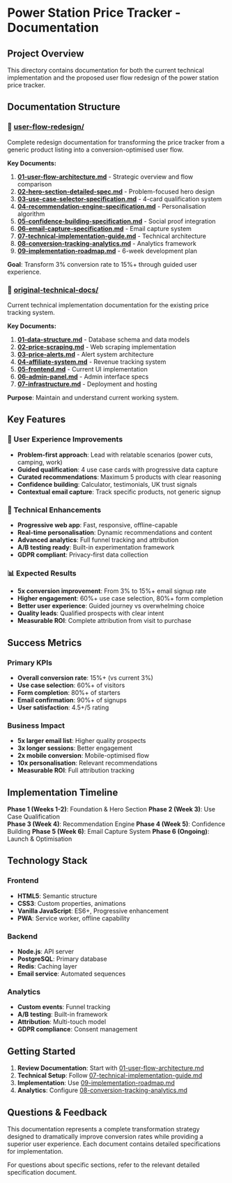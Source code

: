 # Power Station Price Tracker - Documentation

## Project Overview

This directory contains documentation for both the current technical implementation and the proposed user flow redesign of the power station price tracker.

## Documentation Structure

### 📁 [user-flow-redesign/](user-flow-redesign/)
Complete redesign documentation for transforming the price tracker from a generic product listing into a conversion-optimised user flow.

**Key Documents:**
1. **[01-user-flow-architecture.md](user-flow-redesign/01-user-flow-architecture.md)** - Strategic overview and flow comparison
2. **[02-hero-section-detailed-spec.md](user-flow-redesign/02-hero-section-detailed-spec.md)** - Problem-focused hero design
3. **[03-use-case-selector-specification.md](user-flow-redesign/03-use-case-selector-specification.md)** - 4-card qualification system
4. **[04-recommendation-engine-specification.md](user-flow-redesign/04-recommendation-engine-specification.md)** - Personalisation algorithm
5. **[05-confidence-building-specification.md](user-flow-redesign/05-confidence-building-specification.md)** - Social proof integration
6. **[06-email-capture-specification.md](user-flow-redesign/06-email-capture-specification.md)** - Email capture system
7. **[07-technical-implementation-guide.md](user-flow-redesign/07-technical-implementation-guide.md)** - Technical architecture
8. **[08-conversion-tracking-analytics.md](user-flow-redesign/08-conversion-tracking-analytics.md)** - Analytics framework
9. **[09-implementation-roadmap.md](user-flow-redesign/09-implementation-roadmap.md)** - 6-week development plan

**Goal**: Transform 3% conversion rate to 15%+ through guided user experience.

### 📁 [original-technical-docs/](original-technical-docs/)  
Current technical implementation documentation for the existing price tracking system.

**Key Documents:**
1. **[01-data-structure.md](original-technical-docs/01-data-structure.md)** - Database schema and data models
2. **[02-price-scraping.md](original-technical-docs/02-price-scraping.md)** - Web scraping implementation
3. **[03-price-alerts.md](original-technical-docs/03-price-alerts.md)** - Alert system architecture  
4. **[04-affiliate-system.md](original-technical-docs/04-affiliate-system.md)** - Revenue tracking system
5. **[05-frontend.md](original-technical-docs/05-frontend.md)** - Current UI implementation
6. **[06-admin-panel.md](original-technical-docs/06-admin-panel.md)** - Admin interface specs
7. **[07-infrastructure.md](original-technical-docs/07-infrastructure.md)** - Deployment and hosting

**Purpose**: Maintain and understand current working system.

## Key Features

### 🎯 User Experience Improvements
- **Problem-first approach**: Lead with relatable scenarios (power cuts, camping, work)
- **Guided qualification**: 4 use case cards with progressive data capture
- **Curated recommendations**: Maximum 5 products with clear reasoning
- **Confidence building**: Calculator, testimonials, UK trust signals
- **Contextual email capture**: Track specific products, not generic signup

### 🔧 Technical Enhancements
- **Progressive web app**: Fast, responsive, offline-capable
- **Real-time personalisation**: Dynamic recommendations and content
- **Advanced analytics**: Full funnel tracking and attribution
- **A/B testing ready**: Built-in experimentation framework
- **GDPR compliant**: Privacy-first data collection

### 📊 Expected Results
- **5x conversion improvement**: From 3% to 15%+ email signup rate
- **Higher engagement**: 60%+ use case selection, 80%+ form completion
- **Better user experience**: Guided journey vs overwhelming choice
- **Quality leads**: Qualified prospects with clear intent
- **Measurable ROI**: Complete attribution from visit to purchase

## Success Metrics

### Primary KPIs
- **Overall conversion rate**: 15%+ (vs current 3%)
- **Use case selection**: 60%+ of visitors
- **Form completion**: 80%+ of starters
- **Email confirmation**: 90%+ of signups
- **User satisfaction**: 4.5+/5 rating

### Business Impact
- **5x larger email list**: Higher quality prospects
- **3x longer sessions**: Better engagement
- **2x mobile conversion**: Mobile-optimised flow
- **10x personalisation**: Relevant recommendations
- **Measurable ROI**: Full attribution tracking

## Implementation Timeline

**Phase 1 (Weeks 1-2)**: Foundation & Hero Section
**Phase 2 (Week 3)**: Use Case Qualification  
**Phase 3 (Week 4)**: Recommendation Engine
**Phase 4 (Week 5)**: Confidence Building
**Phase 5 (Week 6)**: Email Capture System
**Phase 6 (Ongoing)**: Launch & Optimisation

## Technology Stack

### Frontend
- **HTML5**: Semantic structure
- **CSS3**: Custom properties, animations  
- **Vanilla JavaScript**: ES6+, Progressive enhancement
- **PWA**: Service worker, offline capability

### Backend
- **Node.js**: API server
- **PostgreSQL**: Primary database
- **Redis**: Caching layer
- **Email service**: Automated sequences

### Analytics
- **Custom events**: Funnel tracking
- **A/B testing**: Built-in framework
- **Attribution**: Multi-touch model
- **GDPR compliance**: Consent management

## Getting Started

1. **Review Documentation**: Start with [01-user-flow-architecture.md](01-user-flow-architecture.md)
2. **Technical Setup**: Follow [07-technical-implementation-guide.md](07-technical-implementation-guide.md)
3. **Implementation**: Use [09-implementation-roadmap.md](09-implementation-roadmap.md)
4. **Analytics**: Configure [08-conversion-tracking-analytics.md](08-conversion-tracking-analytics.md)

## Questions & Feedback

This documentation represents a complete transformation strategy designed to dramatically improve conversion rates while providing a superior user experience. Each document contains detailed specifications for implementation.

For questions about specific sections, refer to the relevant detailed specification document.